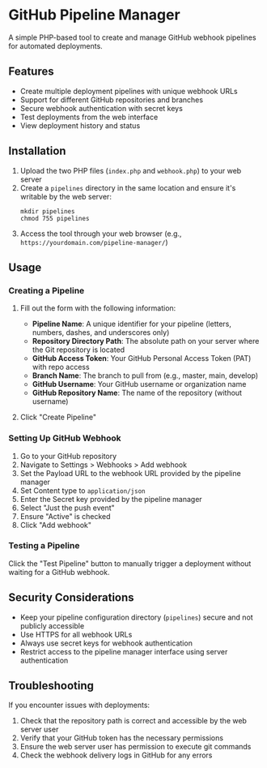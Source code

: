# GitHub Pipeline Manager

A simple PHP-based tool to create and manage GitHub webhook pipelines for automated deployments.

## Features

- Create multiple deployment pipelines with unique webhook URLs
- Support for different GitHub repositories and branches
- Secure webhook authentication with secret keys
- Test deployments from the web interface
- View deployment history and status

## Installation

1. Upload the two PHP files (`index.php` and `webhook.php`) to your web server
2. Create a `pipelines` directory in the same location and ensure it's writable by the web server:
   ```
   mkdir pipelines
   chmod 755 pipelines
   ```
3. Access the tool through your web browser (e.g., `https://yourdomain.com/pipeline-manager/`)

## Usage

### Creating a Pipeline

1. Fill out the form with the following information:
   - **Pipeline Name**: A unique identifier for your pipeline (letters, numbers, dashes, and underscores only)
   - **Repository Directory Path**: The absolute path on your server where the Git repository is located
   - **GitHub Access Token**: Your GitHub Personal Access Token (PAT) with repo access
   - **Branch Name**: The branch to pull from (e.g., master, main, develop)
   - **GitHub Username**: Your GitHub username or organization name
   - **GitHub Repository Name**: The name of the repository (without username)

2. Click "Create Pipeline"

### Setting Up GitHub Webhook

1. Go to your GitHub repository
2. Navigate to Settings > Webhooks > Add webhook
3. Set the Payload URL to the webhook URL provided by the pipeline manager
4. Set Content type to `application/json`
5. Enter the Secret key provided by the pipeline manager
6. Select "Just the push event"
7. Ensure "Active" is checked
8. Click "Add webhook"

### Testing a Pipeline

Click the "Test Pipeline" button to manually trigger a deployment without waiting for a GitHub webhook.

## Security Considerations

- Keep your pipeline configuration directory (`pipelines`) secure and not publicly accessible
- Use HTTPS for all webhook URLs
- Always use secret keys for webhook authentication
- Restrict access to the pipeline manager interface using server authentication

## Troubleshooting

If you encounter issues with deployments:

1. Check that the repository path is correct and accessible by the web server user
2. Verify that your GitHub token has the necessary permissions
3. Ensure the web server user has permission to execute git commands
4. Check the webhook delivery logs in GitHub for any errors